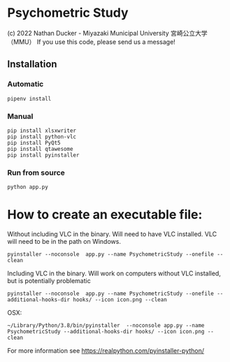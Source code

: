 # Psychometric Study

(c) 2022 Nathan Ducker - Miyazaki Municipal University 宮崎公立大学（MMU）
If you use this code, please send us a message!

## Installation

### Automatic
```
pipenv install
```

### Manual
```
pip install xlsxwriter
pip install python-vlc
pip install PyQt5
pip install qtawesome
pip install pyinstaller
```


### Run from source
```
python app.py
```

# How to create an executable file:

Without including VLC in the binary. Will need to have VLC installed. VLC will need to be in the path on Windows.

```
pyinstaller --noconsole  app.py --name PsychometricStudy --onefile --clean
```

Including VLC in the binary. Will work on computers without VLC installed, but is potentially problematic

```
pyinstaller --noconsole  app.py --name PsychometricStudy --onefile --additional-hooks-dir hooks/ --icon icon.png --clean
```

OSX:

```
~/Library/Python/3.8/bin/pyinstaller  --noconsole app.py --name PsychometricStudy --additional-hooks-dir hooks/ --icon icon.png --clean
```

For more information see https://realpython.com/pyinstaller-python/